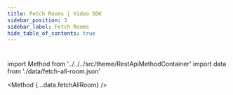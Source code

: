 ```yaml
---
title: Fetch Rooms | Video SDK
sidebar_position: 3
sidebar_label: Fetch Rooms
hide_table_of_contents: true
---
```


#

import Method from '../../../src/theme/RestApiMethodContainer'
import data from './data/fetch-all-room.json'

<Method
{...data.fetchAllRoom}
/>

